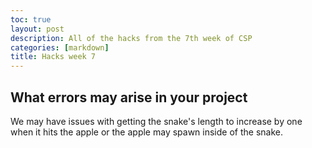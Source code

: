 ```yaml
---
toc: true
layout: post
description: All of the hacks from the 7th week of CSP
categories: [markdown]
title: Hacks week 7
---
```

## What errors may arise in your project
We may have issues with getting the snake's length to increase by one when it hits the apple or the apple may spawn inside of the snake.
## 